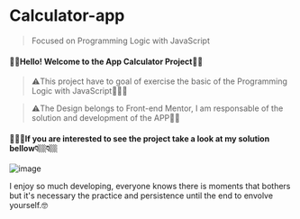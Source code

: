 # Calculator-app
> Focused on Programming Logic with JavaScript

#### 💁‍♂️Hello! Welcome to the App Calculator Project👋👋

> ⚠️This project have to goal of exercise the basic of the Programming Logic with JavaScript👨🏻‍💻

> ⚠️The Design belongs to Front-end Mentor, I am responsable of the solution and development of the APP🙎‍♂️

#### 💁🏻‍♂️If you are interested to see the project take a look at my solution bellow👇🏼👇🏼

![image](https://user-images.githubusercontent.com/105549520/225448332-3f028a6c-e994-4730-ab46-730bca85c8e1.png)

I enjoy so much developing, everyone knows there is moments that bothers but it's necessary the practice and persistence until the end to envolve yourself.🤓
